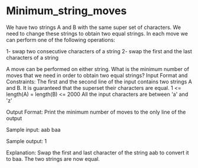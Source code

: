 Minimum_string_moves
====================

We have two strings A and B with the same super set of characters. We need to change these strings to obtain two equal strings. In each move we can perform one of the following operations:

  1- swap two consecutive characters of a string
  2- swap the first and the last characters of a string


A move can be performed on either string.
What is the minimum number of moves that we need in order to obtain two equal strings?
Input Format and Constraints:
The first and the second line of the input contains two strings A and B. It is guaranteed that the superset their characters are equal.
1 <= length(A) = length(B) <= 2000
All the input characters are between 'a' and 'z'
 

Output Format:
Print the minimum number of moves to the only line of the output

 

Sample input:
aab
baa


Sample output:
1
 

Explanation:
Swap the first and last character of the string aab to convert it to baa. The two strings are now equal.
